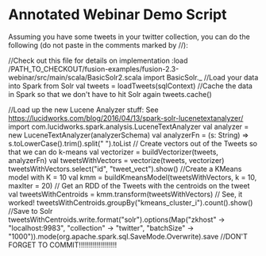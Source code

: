 Annotated Webinar Demo Script
======================

Assuming you have some tweets in your twitter collection, 
you can do the following (do not paste in the comments marked by //):

//Check out this file for details on implementation
:load /PATH_TO_CHECKOUT/fusion-examples/fusion-2.3-webinar/src/main/scala/BasicSolr2.scala
import BasicSolr._
//Load your data into Spark from Solr
val tweets = loadTweets(sqlContext)
//Cache the data in Spark so that we don't have to hit Solr again
tweets.cache()

//Load up the new Lucene Analyzer stuff: See https://lucidworks.com/blog/2016/04/13/spark-solr-lucenetextanalyzer/
import com.lucidworks.spark.analysis.LuceneTextAnalyzer
val analyzer = new LuceneTextAnalyzer(analyzerSchema)
val analyzerFn = (s: String) => s.toLowerCase().trim().split(" ").toList
// Create vectors out of the Tweets so that we can do k-means
val vectorizer = buildVectorizer(tweets, analyzerFn)
val tweetsWithVectors = vectorize(tweets, vectorizer)
tweetsWithVectors.select("id", "tweet_vect").show()
//Create a KMeans model with K = 10
val kmm = buildKmeansModel(tweetsWithVectors, k = 10, maxIter = 20)
// Get an RDD of the Tweets with the centroids on the tweet
val tweetsWithCentroids = kmm.transform(tweetsWithVectors)
// See, it worked!
tweetsWithCentroids.groupBy("kmeans_cluster_i").count().show()
//Save to Solr
tweetsWithCentroids.write.format("solr").options(Map("zkhost" -> "localhost:9983", "collection" -> "twitter", "batchSize" -> "1000")).mode(org.apache.spark.sql.SaveMode.Overwrite).save
//DON'T FORGET TO COMMIT!!!!!!!!!!!!!!!!!!!
